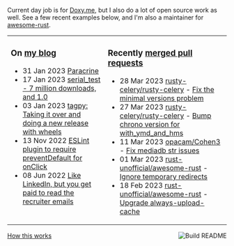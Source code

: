 Current day job is for [Doxy.me](https://github.com/doxyme), but I also do a lot of open source work as well. See a few recent examples below, and I'm also a maintainer for [awesome-rust](https://github.com/rust-unofficial/awesome-rust).

<table><tr><td valign="top">

### On [my blog](https://tevps.net/blog)
<!-- blog starts -->
* 31 Jan 2023 [Paracrine](https://tevps.net/blog/2023/01/31/paracrine)
* 17 Jan 2023 [serial_test - 7 million downloads, and 1.0](https://tevps.net/blog/2023/01/17/serial_test-7-million-downloads-and-10)
* 03 Jan 2023 [tagpy: Taking it over and doing a new release with wheels](https://tevps.net/blog/2023/01/03/tagpy)
* 13 Nov 2022 [ESLint plugin to require preventDefault for onClick](https://tevps.net/blog/2022/11/13/require-preventdefault-for-onclick)
* 08 Jun 2022 [Like LinkedIn, but you get paid to read the recruiter emails](https://tevps.net/blog/2022/06/08/linkedin-with-payment)
<!-- blog ends -->

</td><td valign="top">

### Recently [merged pull requests](https://github.com/search?o=desc&q=is%3Apr+author%3Apalfrey+-user%3Apalfrey+is%3Amerged+is%3Apublic&s=created&type=Issues)

<!-- prs starts -->
* 28 Mar 2023 [rusty-celery/rusty-celery](https://github.com/rusty-celery/rusty-celery) - [Fix the minimal versions problem](https://github.com/rusty-celery/rusty-celery/pull/358)
* 27 Mar 2023 [rusty-celery/rusty-celery](https://github.com/rusty-celery/rusty-celery) - [Bump chrono version for with_ymd_and_hms](https://github.com/rusty-celery/rusty-celery/pull/357)
* 11 Mar 2023 [opacam/Cohen3](https://github.com/opacam/Cohen3) - [Fix mediadb str issues](https://github.com/opacam/Cohen3/pull/44)
* 01 Mar 2023 [rust-unofficial/awesome-rust](https://github.com/rust-unofficial/awesome-rust) - [Ignore temporary redirects](https://github.com/rust-unofficial/awesome-rust/pull/1448)
* 18 Feb 2023 [rust-unofficial/awesome-rust](https://github.com/rust-unofficial/awesome-rust) - [Upgrade always-upload-cache](https://github.com/rust-unofficial/awesome-rust/pull/1439)
<!-- prs ends -->

</td></tr></table>

<a href="https://github.com/palfrey/palfrey/actions"><img src="https://github.com/palfrey/palfrey/workflows/Build%20README/badge.svg?branch=main" align="right" alt="Build README"></a> <a href="https://tevps.net/blog/2020/7/11/customising-github-profile-pages/">How this works</a>
